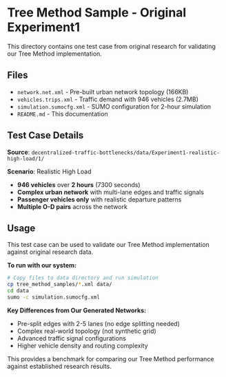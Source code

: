# Tree Method Sample - Original Experiment1

This directory contains one test case from original research for validating our Tree Method implementation.

## Files

- `network.net.xml` - Pre-built urban network topology (166KB)
- `vehicles.trips.xml` - Traffic demand with 946 vehicles (2.7MB) 
- `simulation.sumocfg.xml` - SUMO configuration for 2-hour simulation
- `README.md` - This documentation

## Test Case Details

**Source**: `decentralized-traffic-bottlenecks/data/Experiment1-realistic-high-load/1/`

**Scenario**: Realistic High Load
- **946 vehicles** over **2 hours** (7300 seconds)
- **Complex urban network** with multi-lane edges and traffic signals
- **Passenger vehicles only** with realistic departure patterns
- **Multiple O-D pairs** across the network

## Usage

This test case can be used to validate our Tree Method implementation against original research data.

**To run with our system:**
```bash
# Copy files to data directory and run simulation
cp tree_method_samples/*.xml data/
cd data
sumo -c simulation.sumocfg.xml
```

**Key Differences from Our Generated Networks:**
- Pre-split edges with 2-5 lanes (no edge splitting needed)
- Complex real-world topology (not synthetic grid)
- Advanced traffic signal configurations
- Higher vehicle density and routing complexity

This provides a benchmark for comparing our Tree Method performance against established research results.